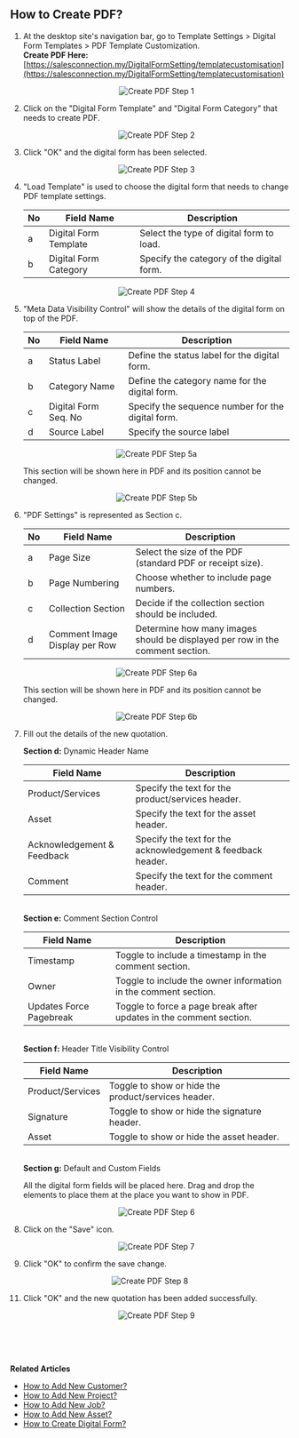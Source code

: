 ## How to Create PDF?
    
  1. At the desktop site's navigation bar, go to Template Settings > Digital Form Templates > PDF Template Customization.<br>
     **Create PDF Here:** [https://salesconnection.my/DigitalFormSetting/templatecustomisation](https://salesconnection.my/DigitalFormSetting/templatecustomisation)<br>
     
     <p align="center">
       <img src="img/Create_PDF_Step_1.png" alt="Create PDF Step 1">
     </p>

  2. Click on the "Digital Form Template" and "Digital Form Category" that needs to create PDF.<br>

     <p align="center">
       <img src="img/Create_PDF_Step_2.png" alt="Create PDF Step 2">
     </p>

  3. Click "OK" and the digital form has been selected.<br>

     <p align="center">
       <img src="img/Create_PDF_Step_3.png" alt="Create PDF Step 3">
     </p>
  
  4. "Load Template" is used to choose the digital form that needs to change PDF template settings.<br>
     
     | No | Field Name | Description |
     |----|------------|-------------|
     | a | Digital Form Template | Select the type of digital form to load. |
     | b | Digital Form Category | Specify the category of the digital form. |
     
     <p align="center">
       <img src="img/Create_PDF_Step_4.png" alt="Create PDF Step 4">
     </p>
     
  5. "Meta Data Visibility Control" will show the details of the digital form on top of the PDF.<br>

     | No | Field Name | Description |
     |----|------------|-------------|
     | a | Status Label | Define the status label for the digital form. |
     | b | Category Name | Define the category name for the digital form. |
     | c | Digital Form Seq. No | Specify the sequence number for the digital form. |
     | d | Source Label | Specify the source label |
     
     <p align="center">
       <img src="img/Create_PDF_Step_5a.png" alt="Create PDF Step 5a">
     </p>

     This section will be shown here in PDF and its position cannot be changed.<br>
     
     <p align="center">
       <img src="img/Create_PDF_Step_5b.png" alt="Create PDF Step 5b">
     </p>

  6. "PDF Settings" is represented as Section c.<br>
     
     | No | Field Name | Description |
     |----|------------|-------------|
     | a | Page Size| Select the size of the PDF (standard PDF or receipt size). |
     | b | Page Numbering | Choose whether to include page numbers. |
     | c | Collection Section | Decide if the collection section should be included. |
     | d | Comment Image Display per Row | Determine how many images should be displayed per row in the comment section. |
 
     <p align="center">
       <img src="img/Create_PDF_Step_6a.png" alt="Create PDF Step 6a">
     </p>

     This section will be shown here in PDF and its position cannot be changed.<br>
     
     <p align="center">
       <img src="img/Create_PDF_Step_6b.png" alt="Create PDF Step 6b">
     </p>
     
  8. Fill out the details of the new quotation.<br>

     **Section d:** Dynamic Header Name
     
     | Field Name | Description |
     |------------|-------------|
     | Product/Services | Specify the text for the product/services header. |
     | Asset | Specify the text for the asset header. |
     | Acknowledgement & Feedback | Specify the text for the acknowledgement & feedback header. |
     | Comment | Specify the text for the comment header. |

     <br>**Section e:** Comment Section Control

     | Field Name | Description |
     |------------|-------------|
     | Timestamp | Toggle to include a timestamp in the comment section. |
     | Owner | Toggle to include the owner information in the comment section. |
     | Updates Force Pagebreak | Toggle to force a page break after updates in the comment section. |

     <br>**Section f:** Header Title Visibility Control

     | Field Name | Description |
     |------------|-------------|
     | Product/Services | Toggle to show or hide the product/services header. |
     | Signature | Toggle to show or hide the signature header. |
     | Asset | Toggle to show or hide the asset header. |

     <br>**Section g:** Default and Custom Fields

     All the digital form fields will be placed here. Drag and drop the elements to place them at the place you want to show in PDF.<br> 

     <p align="center">
       <img src="img/Create_PDF_Step_6.png" alt="Create PDF Step 6">
     </p>

9. Click on the "Save" icon.<br>

     <p align="center">
       <img src="img/Create_PDF_Step_7.png" alt="Create PDF Step 7">
     </p>

10. Click "OK" to confirm the save change.<br>

   <p align="center">
       <img src="img/Create_PDF_Step_8.png" alt="Create PDF Step 8">
     </p>

11. Click "OK" and the new quotation has been added successfully.<br>

     <p align="center">
       <img src="img/Create_PDF_Step_9.png" alt="Create PDF Step 9">
     </p>
     <br><br><br>

**Related Articles**<br>
- [How to Add New Customer?](Add_New_Customer.md)
- [How to Add New Project?](Add_New_Project.md)
- [How to Add New Job?](Add_New_Job.md)
- [How to Add New Asset?](How_to_Add_New_Asset.md)
- [How to Create Digital Form?](Create_Digital_Form.md)
